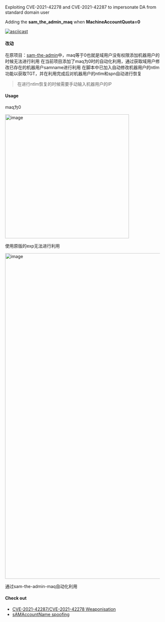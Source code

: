 Exploiting CVE-2021-42278 and CVE-2021-42287 to impersonate DA from standard domain user 

Adding the **sam_the_admin_maq** when **MachineAccountQuota=0**

[![asciicast](https://asciinema.org/a/SnQ66XtmZLzXZQ8QwWwAYs8Dm.svg)](https://asciinema.org/a/SnQ66XtmZLzXZQ8QwWwAYs8Dm)

#### 改动
在原项目：[sam-the-admin](https://github.com/WazeHell/sam-the-admin)中，maq等于0也就是域用户没有权限添加机器用户的时候无法进行利用
在当前项目添加了maq为0时的自动化利用，通过获取域用户修改已存在的机器用户samname进行利用
在脚本中已加入自动修改机器用户的ntlm功能以获取TGT，并在利用完成后对机器用户的ntlm和spn自动进行恢复
> 在进行ntlm恢复的时候需要手动输入机器用户的IP

#### Usage
maq为0

<img width="403" alt="image" src="https://user-images.githubusercontent.com/49117752/156877505-c8b1b262-941f-4fa6-a264-94f49ad427bc.png">

使用原版的exp无法进行利用

<img width="1058" alt="image" src="https://user-images.githubusercontent.com/49117752/156877556-c3aa9efb-8fbf-4826-8d76-d7103ca4dd14.png">

通过sam-the-admin-maq自动化利用



#### Check out 
- [CVE-2021-42287/CVE-2021-42278 Weaponisation ](https://exploit.ph/cve-2021-42287-cve-2021-42278-weaponisation.html)
- [sAMAccountName spoofing](https://www.thehacker.recipes/ad/movement/kerberos/samaccountname-spoofing)
